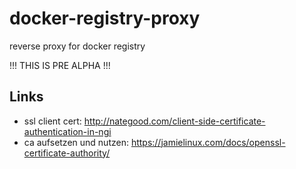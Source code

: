 # docker-registry-proxy
reverse proxy for docker registry

!!! THIS IS PRE ALPHA !!!

## Links
*  ssl client cert:  http://nategood.com/client-side-certificate-authentication-in-ngi
*  ca aufsetzen und nutzen: https://jamielinux.com/docs/openssl-certificate-authority/
